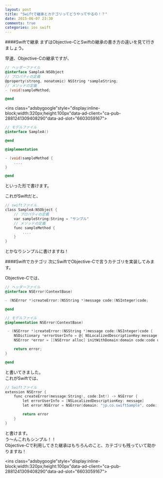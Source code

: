 ```yaml
---
layout: post
title: "Swiftで継承とカテゴリってどうやってやるの！？"
date: 2015-06-07 23:30
comments: true
categories: ios swift
---
```


####Swiftで継承
まずはObjective-CとSwiftの継承の書き方の違いを見て行きましょう。  

早速、Objective-Cの継承ですが、  

```objective-c
// ヘッダーファイル
@interface SampleA:NSObject
// プロパティの定義
@property(strong, nonatomic) NSString *sampleString;
// メソッドの定義
- (void)sampleMethod;

@end

```

<script async src="//pagead2.googlesyndication.com/pagead/js/adsbygoogle.js"></script>
<ins class="adsbygoogle"style="display:inline-block;width:320px;height:100px"data-ad-client="ca-pub-2881241309408290"data-ad-slot="6603059167"></ins>
<script>
(adsbygoogle = window.adsbygoogle || []).push({});
</script>

<!-- more -->

```objective-c
// モデルファイル
@interface SampleA()

@end

@implementation

- (void)sampleMethod {
	....
}

@end

```

といった形で書けます。  

これがSwiftだと、  

```objective-c
// swiftファイル
class SampleA:NSObject {
	// プロパティの定義
	var sampleString:String = "サンプル"
	// メソッドの定義
	func sampleMethod {
		....
	}
}

```

とかなりシンプルに書けますね！  

####Swiftでカテゴリ
次にSwiftでObjective-Cで言うカテゴリを実装してみます。  

Objective-Cでは、  

```objective-c
// ヘッダーファイル
@interface NSError(ContextBase)

- (NSError *)createError:(NSString *)message code:(NSInteger)code;

@end
```

```objective-c
// モデルファイル
@implementation NSError(ContextBase)

 - (NSError *)createError:(NSString *)message code:(NSInteger)code {
	NSDictionary *errorUserInfo = @{ NSLocalizedDescriptionKey:message };
	NSError *error = [[NSError alloc] initWithDomain:domain code:code userInfo:errorUserInfo];

	return error;
}

@end
```

と書いてきました。  
これがSwiftでは、  

```objective-c
// Swiftファイル
extension NSError {
	func createError(message:String!, code:Int!) -> NSError {
		let errorUserInfo = [NSLocalizedDescriptionKey: message]
		let error:NSError = NSError(domain: "jp.co.swiftSample", code: code, userInfo: errorUserInfo)

		return error
	}
}
```

と書けます。  
う〜んこれもシンプル！！  
Objective-Cで利用してきた継承はもちろんのこと、カテゴリも残っていて助かりますね！  

<script async src="//pagead2.googlesyndication.com/pagead/js/adsbygoogle.js"></script>
<ins class="adsbygoogle"style="display:inline-block;width:320px;height:100px"data-ad-client="ca-pub-2881241309408290"data-ad-slot="6603059167"></ins>
<script>
(adsbygoogle = window.adsbygoogle || []).push({});
</script>
